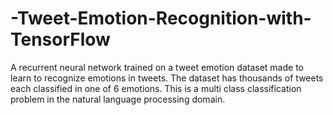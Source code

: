# -Tweet-Emotion-Recognition-with-TensorFlow

A recurrent neural network trained on a tweet emotion dataset made to learn to recognize emotions in tweets. 
The dataset has thousands of tweets each classified in one of 6 emotions. This is a multi class classification problem in the natural language processing domain. 
